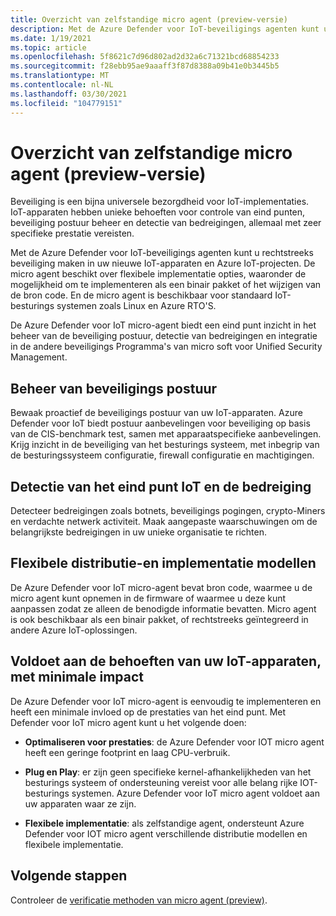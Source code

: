 ```yaml
---
title: Overzicht van zelfstandige micro agent (preview-versie)
description: Met de Azure Defender voor IoT-beveiligings agenten kunt u rechtstreeks beveiliging maken in uw nieuwe IoT-apparaten en Azure IoT-projecten.
ms.date: 1/19/2021
ms.topic: article
ms.openlocfilehash: 5f8621c7d96d802ad2d32a6c71321bcd68854233
ms.sourcegitcommit: f28ebb95ae9aaaff3f87d8388a09b41e0b3445b5
ms.translationtype: MT
ms.contentlocale: nl-NL
ms.lasthandoff: 03/30/2021
ms.locfileid: "104779151"
---
```

# <a name="standalone-micro-agent-overview-preview"></a>Overzicht van zelfstandige micro agent (preview-versie)

Beveiliging is een bijna universele bezorgdheid voor IoT-implementaties. IoT-apparaten hebben unieke behoeften voor controle van eind punten, beveiliging postuur beheer en detectie van bedreigingen, allemaal met zeer specifieke prestatie vereisten. 

Met de Azure Defender voor IoT-beveiligings agenten kunt u rechtstreeks beveiliging maken in uw nieuwe IoT-apparaten en Azure IoT-projecten. De micro agent beschikt over flexibele implementatie opties, waaronder de mogelijkheid om te implementeren als een binair pakket of het wijzigen van de bron code. En de micro agent is beschikbaar voor standaard IoT-besturings systemen zoals Linux en Azure RTO'S. 

De Azure Defender voor IoT micro-agent biedt een eind punt inzicht in het beheer van de beveiliging postuur, detectie van bedreigingen en integratie in de andere beveiligings Programma's van micro soft voor Unified Security Management. 

## <a name="security-posture-management"></a>Beheer van beveiligings postuur 

Bewaak proactief de beveiligings postuur van uw IoT-apparaten. Azure Defender voor IoT biedt postuur aanbevelingen voor beveiliging op basis van de CIS-benchmark test, samen met apparaatspecifieke aanbevelingen. Krijg inzicht in de beveiliging van het besturings systeem, met inbegrip van de besturingssysteem configuratie, firewall configuratie en machtigingen. 

## <a name="endpoint-iot-and-ot-threat-detection"></a>Detectie van het eind punt IoT en de bedreiging 

Detecteer bedreigingen zoals botnets, beveiligings pogingen, crypto-Miners en verdachte netwerk activiteit. Maak aangepaste waarschuwingen om de belangrijkste bedreigingen in uw unieke organisatie te richten. 

## <a name="flexible-distribution-and-deployment-models"></a>Flexibele distributie-en implementatie modellen 

De Azure Defender voor IoT micro-agent bevat bron code, waarmee u de micro agent kunt opnemen in de firmware of waarmee u deze kunt aanpassen zodat ze alleen de benodigde informatie bevatten. Micro agent is ook beschikbaar als een binair pakket, of rechtstreeks geïntegreerd in andere Azure IoT-oplossingen. 

## <a name="meets-the-needs-of-your-iot-devices-with-minimal-impact"></a>Voldoet aan de behoeften van uw IoT-apparaten, met minimale impact 

De Azure Defender voor IoT micro-agent is eenvoudig te implementeren en heeft een minimale invloed op de prestaties van het eind punt. Met Defender voor IoT micro agent kunt u het volgende doen:

- **Optimaliseren voor prestaties**: de Azure Defender voor IOT micro agent heeft een geringe footprint en laag CPU-verbruik.  

- **Plug en Play**: er zijn geen specifieke kernel-afhankelijkheden van het besturings systeem of ondersteuning vereist voor alle belang rijke IOT-besturings systemen. Azure Defender voor IoT micro agent voldoet aan uw apparaten waar ze zijn. 

- **Flexibele implementatie**: als zelfstandige agent, ondersteunt Azure Defender voor IOT micro agent verschillende distributie modellen en flexibele implementatie.

## <a name="next-steps"></a>Volgende stappen

Controleer de [verificatie methoden van micro agent (preview)](concept-security-agent-authentication.md).
